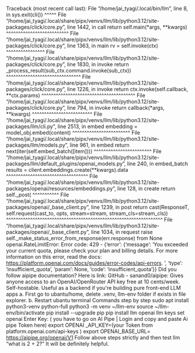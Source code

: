 Traceback (most recent call last): File “/home/jai_tyagi/.local/bin/llm”, line 8, in sys.exit(cli()) ^^^^^ File “/home/jai_tyagi/.local/share/pipx/venvs/llm/lib/python3.12/site-packages/click/core.py”, line 1442, in call return self.main(*args, **kwargs) ^^^^^^^^^^^^^^^^^^^^^^^^^^ File “/home/jai_tyagi/.local/share/pipx/venvs/llm/lib/python3.12/site-packages/click/core.py”, line 1363, in main rv = self.invoke(ctx) ^^^^^^^^^^^^^^^^ File “/home/jai_tyagi/.local/share/pipx/venvs/llm/lib/python3.12/site-packages/click/core.py”, line 1830, in invoke return _process_result(sub_ctx.command.invoke(sub_ctx)) ^^^^^^^^^^^^^^^^^^^^^^^^^^^^^^^ File “/home/jai_tyagi/.local/share/pipx/venvs/llm/lib/python3.12/site-packages/click/core.py”, line 1226, in invoke return ctx.invoke(self.callback, **ctx.params) ^^^^^^^^^^^^^^^^^^^^^^^^^^^^^^^^^^^^^^^ File “/home/jai_tyagi/.local/share/pipx/venvs/llm/lib/python3.12/site-packages/click/core.py”, line 794, in invoke return callback(*args, **kwargs) ^^^^^^^^^^^^^^^^^^^^^^^^^ File “/home/jai_tyagi/.local/share/pipx/venvs/llm/lib/python3.12/site-packages/llm/cli.py”, line 2513, in embed embedding = model_obj.embed(content) ^^^^^^^^^^^^^^^^^^^^^^^^ File “/home/jai_tyagi/.local/share/pipx/venvs/llm/lib/python3.12/site-packages/llm/models.py”, line 961, in embed return next(iter(self.embed_batch([item]))) ^^^^^^^^^^^^^^^^^^^^^^^^ File “/home/jai_tyagi/.local/share/pipx/venvs/llm/lib/python3.12/site-packages/llm/default_plugins/openai_models.py”, line 240, in embed_batch results = client.embeddings.create(**kwargs).data ^^^^^^^^^^^^^^^^^^^^^^^^^^^^^^^^^^ File “/home/jai_tyagi/.local/share/pipx/venvs/llm/lib/python3.12/site-packages/openai/resources/embeddings.py”, line 128, in create return self._post( ^^^^^^^^^^^ File “/home/jai_tyagi/.local/share/pipx/venvs/llm/lib/python3.12/site-packages/openai/_base_client.py”, line 1239, in post return cast(ResponseT, self.request(cast_to, opts, stream=stream, stream_cls=stream_cls)) ^^^^^^^^^^^^^^^^^^^^^^^^^^^^^^^^^^^^^^^^^^^^^^^^^^^^^^^^^^^^^^^^^ File “/home/jai_tyagi/.local/share/pipx/venvs/llm/lib/python3.12/site-packages/openai/_base_client.py”, line 1034, in request raise self._make_status_error_from_response(err.response) from None openai.RateLimitError: Error code: 429 - {‘error’: {‘message’: ‘You exceeded your current quota, please check your plan and billing details. For more information on this error, read the docs: https://platform.openai.com/docs/guides/error-codes/api-errors. ’, ‘type’: ‘insufficient_quota’, ‘param’: None, ‘code’: ‘insufficient_quota’}}
Did you follow aipipe documentation? Here is link: GitHub - sanand0/aipipe: Gives anyone access to an OpenAI/OpenRouter API key free at 10 cents/week. Self-hostable. Useful as a backend if you're building pure front-end LLM apps
a.  First go to ubantu/home,  delete  .venv,  llm-env folder if exists in file explorer. b.   Restart ubantu terminal Commands step by step sudo apt install python3-venv python-full python3 -m venv ~/llm-env source ~/llm-env/bin/activate pip install --upgrade pip pip install llm openai llm keys set openai Enter Key:  ( you have to go on AI Pipe | Login and copy and paste Ai pipe Token here) export OPENAI _API_KEY=(your Token from platform.openai.com/api-keys ) export OPENAI_BASE_URL= https://aipipe.org/openai/V1 Follow above steps  strictly and then test llm “what is 2 + 2?” It will be definitely helpful.
